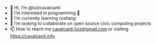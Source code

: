 - 👋 Hi, I’m @luizcavalcanti
- 👀 I’m interested in programming 🤡
- 🌱 I’m currently learning rustlang
- 💞️ I’m looking to collaborate on open source civic computing projects
- 📫 How to reach me cavalcanti.luiz@gmail.com or visiting https://cavalcanti.info

<!---
luizcavalcanti/luizcavalcanti is a ✨ special ✨ repository because its `README.md` (this file) appears on your GitHub profile.
You can click the Preview link to take a look at your changes.
--->
